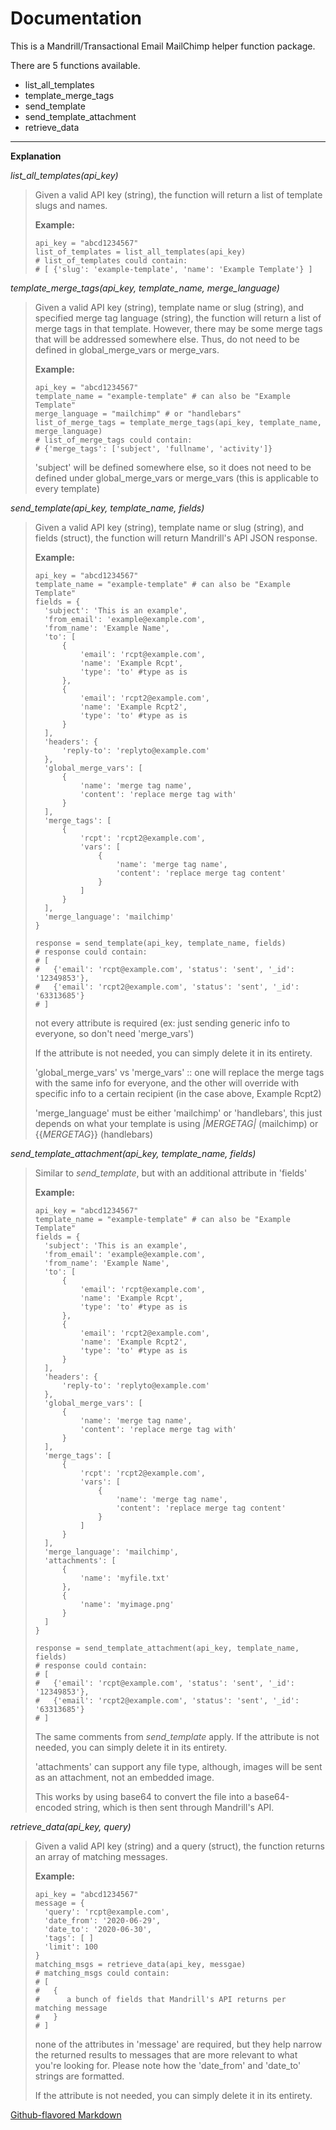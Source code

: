# Documentation

This is a Mandrill/Transactional Email MailChimp helper function package. 

There are 5 functions available.
* list_all_templates
* template_merge_tags
* send_template
* send_template_attachment
* retrieve_data

----
**Explanation**

*list_all_templates(api_key)* 
> Given a valid API key (string), the function will return a list of 
> template slugs and names.
>
>**Example:**
>
>```
>api_key = "abcd1234567"
>list_of_templates = list_all_templates(api_key)
># list_of_templates could contain:
># [ {'slug': 'example-template', 'name': 'Example Template'} ]
>```

*template_merge_tags(api_key, template_name, merge_language)*
> Given a valid API key (string), template name or slug (string), 
> and specified merge tag language (string), the function will 
> return a list of merge tags in that template. However, there may
> be some merge tags that will be addressed somewhere else. Thus,
> do not need to be defined in global_merge_vars or merge_vars.
>
>**Example:**
>
>```
>api_key = "abcd1234567"
>template_name = "example-template" # can also be "Example Template"
>merge_language = "mailchimp" # or "handlebars"
>list_of_merge_tags = template_merge_tags(api_key, template_name, merge_language)
># list_of_merge_tags could contain:
># {'merge_tags': ['subject', 'fullname', 'activity']}
>```
> 'subject' will be defined somewhere else, so it does not need to be
> defined under global_merge_vars or merge_vars (this is applicable to every 
> template) 

*send_template(api_key, template_name, fields)*
> Given a valid API key (string), template name or slug (string), 
> and fields (struct), the function will return Mandrill's API JSON
> response. 
>
>**Example:**
>
>```
>api_key = "abcd1234567"
>template_name = "example-template" # can also be "Example Template"
>fields = { 
>   'subject': 'This is an example',
>   'from_email': 'example@example.com',
>   'from_name': 'Example Name',
>   'to': [
>       {
>           'email': 'rcpt@example.com',
>           'name': 'Example Rcpt',
>           'type': 'to' #type as is
>       },
>       {
>           'email': 'rcpt2@example.com',
>           'name': 'Example Rcpt2',
>           'type': 'to' #type as is
>       }
>   ],
>   'headers': {
>       'reply-to': 'replyto@example.com'
>   },
>   'global_merge_vars': [  
>       {
>           'name': 'merge tag name',
>           'content': 'replace merge tag with'
>       }
>   ],
>   'merge_tags': [ 
>       {
>           'rcpt': 'rcpt2@example.com',
>           'vars': [
>               {
>                   'name': 'merge tag name',
>                   'content': 'replace merge tag content'
>               }
>           ]
>       }
>   ],
>   'merge_language': 'mailchimp'
>}
>
>response = send_template(api_key, template_name, fields)
># response could contain:
># [ 
>#   {'email': 'rcpt@example.com', 'status': 'sent', '_id': '12349853'},
>#   {'email': 'rcpt2@example.com', 'status': 'sent', '_id': '63313685'} 
># ]
>```
> not every attribute is required (ex: just sending generic info to everyone,
> so don't need 'merge_vars')
>
>If the attribute is not needed, you can simply delete it in its entirety.
> 
> 'global_merge_vars' vs 'merge_vars' :: one will replace the merge tags
> with the same info for everyone, and the other will override with specific
> info to a certain recipient (in the case above, Example Rcpt2) 
> 
> 'merge_language' must be either 'mailchimp' or 'handlebars', this just
> depends on what your template is using
> *|MERGETAG|* (mailchimp) or {{*MERGETAG*}} (handlebars)  

*send_template_attachment(api_key, template_name, fields)*
> Similar to *send_template*, but with an additional attribute in 'fields'
>
>**Example:**
>
>```
>api_key = "abcd1234567"
>template_name = "example-template" # can also be "Example Template"
>fields = { 
>   'subject': 'This is an example',
>   'from_email': 'example@example.com',
>   'from_name': 'Example Name',
>   'to': [
>       {
>           'email': 'rcpt@example.com',
>           'name': 'Example Rcpt',
>           'type': 'to' #type as is
>       },
>       {
>           'email': 'rcpt2@example.com',
>           'name': 'Example Rcpt2',
>           'type': 'to' #type as is
>       }
>   ],
>   'headers': {
>       'reply-to': 'replyto@example.com'
>   },
>   'global_merge_vars': [  
>       {
>           'name': 'merge tag name',
>           'content': 'replace merge tag with'
>       }
>   ],
>   'merge_tags': [ 
>       {
>           'rcpt': 'rcpt2@example.com',
>           'vars': [
>               {
>                   'name': 'merge tag name',
>                   'content': 'replace merge tag content'
>               }
>           ]
>       }
>   ],
>   'merge_language': 'mailchimp',
>   'attachments': [
>       {
>           'name': 'myfile.txt'
>       },
>       {
>           'name': 'myimage.png'
>       }
>   ]
>}
>
>response = send_template_attachment(api_key, template_name, fields)
># response could contain:
># [ 
>#   {'email': 'rcpt@example.com', 'status': 'sent', '_id': '12349853'},
>#   {'email': 'rcpt2@example.com', 'status': 'sent', '_id': '63313685'} 
># ]
>```
> The same comments from *send_template* apply. If the attribute is not needed, 
> you can simply delete it in its entirety. 
>
> 'attachments' can support any file type, although, images will be sent as
> an attachment, not an embedded image.
>
> This works by using base64 to convert the file into a base64-encoded string,
> which is then sent through Mandrill's API.

*retrieve_data(api_key, query)*
> Given a valid API key (string) and a query (struct), the function returns
> an array of matching messages.
>
>**Example:**
> 
>```
>api_key = "abcd1234567"
>message = {
>   'query': 'rcpt@example.com',
>   'date_from': '2020-06-29',
>   'date_to': '2020-06-30',
>   'tags': [ ]
>   'limit': 100
>}
>matching_msgs = retrieve_data(api_key, messgae)
># matching_msgs could contain:
># [
>#   {
>#      a bunch of fields that Mandrill's API returns per matching message
>#   }
># ]
>```
> none of the attributes in 'message' are required, but they help narrow
> the returned results to messages that are more relevant to what you're
> looking for. Please note how the 'date_from' and 'date_to' strings are
> formatted.
>
> If the attribute is not needed, you can simply delete it in its entirety.
>
[Github-flavored Markdown](https://guides.github.com/features/mastering-markdown/)

